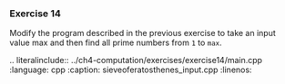 ### Exercise 14

Modify the program described in the previous exercise to take an input value max and 
then find all prime numbers from `1` to `max`.

.. literalinclude:: ../ch4-computation/exercises/exercise14/main.cpp
   :language: cpp
   :caption: sieveoferatosthenes_input.cpp
   :linenos:
